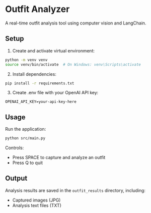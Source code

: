 # Outfit Analyzer

A real-time outfit analysis tool using computer vision and LangChain.

## Setup

1. Create and activate virtual environment:
```bash
python -m venv venv
source venv/bin/activate  # On Windows: venv\Scripts\activate
```

2. Install dependencies:
```bash
pip install -r requirements.txt
```

3. Create .env file with your OpenAI API key:
```
OPENAI_API_KEY=your-api-key-here
```

## Usage

Run the application:
```bash
python src/main.py
```

Controls:
- Press SPACE to capture and analyze an outfit
- Press Q to quit

## Output

Analysis results are saved in the `outfit_results` directory, including:
- Captured images (JPG)
- Analysis text files (TXT)